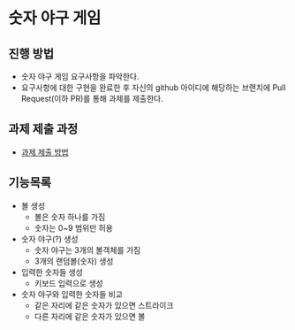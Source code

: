 # 숫자 야구 게임
## 진행 방법
* 숫자 야구 게임 요구사항을 파악한다.
* 요구사항에 대한 구현을 완료한 후 자신의 github 아이디에 해당하는 브랜치에 Pull Request(이하 PR)를 통해 과제를 제출한다.

## 과제 제출 과정
* [과제 제출 방법](https://github.com/next-step/nextstep-docs/tree/master/precourse)

## 기능목록
* 볼 생성
  * 볼은 숫자 하나를 가짐
  * 숫자는 0~9 범위만 허용
* 숫자 야구(?) 생성
  * 숫자 야구는 3개의 볼객체를 가짐
  * 3개의 랜덤볼(숫자) 생성
* 입력한 숫자들 생성
  * 키보드 입력으로 생성
* 숫자 야구와 입력한 숫자들 비교
  * 같은 자리에 같은 숫자가 있으면 스트라이크
  * 다른 자리에 같은 숫자가 있으면 볼